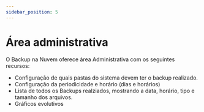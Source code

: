 ```yaml
---
sidebar_position: 5
---
```


# Área administrativa

O Backup na Nuvem oferece área Administrativa com os seguintes recursos:

-   Configuração de quais pastas do sistema devem ter o backup
    realizado.
-   Configuração da periodicidade e horário (dias e horários)
-   Lista de todos os Backups realziados, mostrando a data, horário,
    tipo e tamanho dos arquivos.
-   Gráficos evolutivos